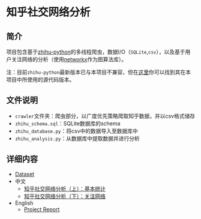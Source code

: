 # 知乎社交网络分析

## 简介

项目包含基于[zhihu-python](https://github.com/egrcc/zhihu-python)的多线程爬虫，数据I/O（`SQLite`,`csv`），以及基于用户关注网络的分析（使用[networkx](https://networkx.github.io/)作为图算法库）。

注：目前`zhihu-python`最新版本已与本项目不兼容，但在[这里](https://github.com/simoncos/zhihu-analysis-python/tree/master/crawler)你可以找到其在本项目中所使用的源代码版本。

## 文件说明

- `crawler`文件夹：爬虫部分，以广度优先策略爬取知乎数据，并以csv格式储存
- `zhihu_schema.sql`：SQLite数据库的schema
- `zhihu_database.py`：将csv中的数据导入至数据库中
- `zhihu_analysis.py`：从数据库中提取数据并进行分析

## 详细内容

- [Dataset](http://pan.baidu.com/s/1bos5RqR)
- 中文
	- [知乎社交网络分析（上）：基本统计](http://www.jianshu.com/p/60ffb949113f)
	- [知乎社交网络分析（下）：关注网络](http://www.jianshu.com/p/3b2a1895a12d)
- English
	- [Project Report](https://github.com/simoncos/zhihu-analysis-python/tree/master/analysis-report)
